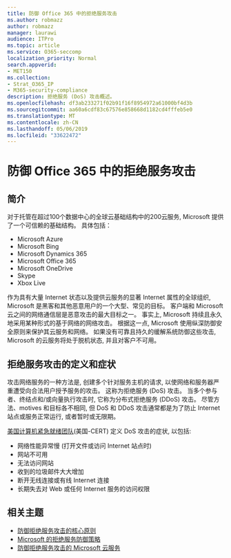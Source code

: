 ```yaml
---
title: 防御 Office 365 中的拒绝服务攻击
ms.author: robmazz
author: robmazz
manager: laurawi
audience: ITPro
ms.topic: article
ms.service: O365-seccomp
localization_priority: Normal
search.appverid:
- MET150
ms.collection:
- Strat_O365_IP
- M365-security-compliance
description: 拒绝服务 (DoS) 攻击概述。
ms.openlocfilehash: df3ab233271f02b91f16f8954972a61000bf4d3b
ms.sourcegitcommit: aa60a6cdf83c67576e858668d1182cd4fffeb5e0
ms.translationtype: MT
ms.contentlocale: zh-CN
ms.lasthandoff: 05/06/2019
ms.locfileid: "33622472"
---
```

# <a name="defend-against-denial-of-service-attacks-in-office-365"></a>防御 Office 365 中的拒绝服务攻击

## <a name="introduction"></a>简介

对于托管在超过100个数据中心的全球云基础结构中的200云服务, Microsoft 提供了一个可信赖的基础结构。 具体包括：

- Microsoft Azure
- Microsoft Bing
- Microsoft Dynamics 365
- Microsoft Office 365
- Microsoft OneDrive
- Skype
- Xbox Live

作为具有大量 Internet 状态以及提供云服务的显著 Internet 属性的全球组织, Microsoft 是黑客和其他恶意用户的一个大型、常见的目标。 客户端和 Microsoft 云之间的网络通信层是恶意攻击的最大目标之一。 事实上, Microsoft 持续且永久地采用某种形式的基于网络的网络攻击。 根据这一点, Microsoft 使用纵深防御安全原则来保护其云服务和网络。 如果没有可靠且持久的缓解系统防御这些攻击, Microsoft 的云服务将处于脱机状态, 并且对客户不可用。

## <a name="definition-and-symptoms-of-denial-of-service-attacks"></a>拒绝服务攻击的定义和症状

攻击网络服务的一种方法是, 创建多个针对服务主机的请求, 以使网络和服务器严重遭受向合法用户授予服务的攻击。 这称为拒绝服务 (DoS) 攻击。 当多个参与者、终结点和/或向量执行攻击时, 它称为分布式拒绝服务 (DDoS) 攻击。 尽管方法、motives 和目标各不相同, 但 DoS 和 DDoS 攻击通常都是为了防止 Internet 站点或服务正常运行, 或者暂时或无限期。

[美国计算机紧急就绪团队](https://www.us-cert.gov/)(美国-CERT) 定义 DoS 攻击的症状, 以包括:

- 网络性能异常慢 (打开文件或访问 Internet 站点时)
- 网站不可用
- 无法访问网站
- 收到的垃圾邮件大大增加
- 断开无线连接或有线 Internet 连接
- 长期失去对 Web 或任何 Internet 服务的访问权限

## <a name="related-topics"></a>相关主题

- [防御拒绝服务攻击的核心原则](office-365-core-principles-of-defense-against-dos-attacks.md)
- [Microsoft 的拒绝服务防御策略](office-365-microsoft-dos-defense-strategy.md)
- [防御拒绝服务攻击的 Microsoft 云服务](office-365-defending-cloud-services-against-dos-attacks.md)
